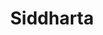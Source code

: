 ---
title: "Siddharta"
description: "“Peace is not something that happens when you achieve your goals, but something that happens within you when you cease to seek.”"
cover: "images/reading/siddharta.jpeg"
publishDate: 2022-05-15
authors: "Hermann Hesse"
categories: ["stories & narratives"]
status: 🟢
---